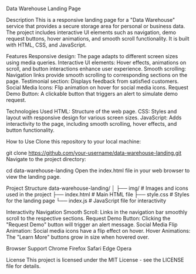 Data Warehouse Landing Page


Description
This is a responsive landing page for a "Data Warehouse" service that provides a secure storage area for personal or business data. The project includes interactive UI elements such as navigation, demo request buttons, hover animations, and smooth scroll functionality. It is built with HTML, CSS, and JavaScript.



Features
Responsive design: The page adapts to different screen sizes using media queries.
Interactive UI elements: Hover effects, animations on scroll, and button interactions enhance user experience.
Smooth scrolling: Navigation links provide smooth scrolling to corresponding sections on the page.
Testimonial section: Displays feedback from satisfied customers.
Social Media Icons: Flip animation on hover for social media icons.
Request Demo Button: A clickable button that triggers an alert to simulate demo request.




Technologies Used
HTML: Structure of the web page.
CSS: Styles and layout with responsive design for various screen sizes.
JavaScript: Adds interactivity to the page, including smooth scrolling, hover effects, and button functionality.



How to Use
Clone this repository to your local machine:

git clone https://github.com/your-username/data-warehouse-landing.git
Navigate to the project directory:

cd data-warehouse-landing
Open the index.html file in your web browser to view the landing page.



Project Structure
data-warehouse-landing/
│
├── img/                  # Images and icons used in the project
├── index.html            # Main HTML file
├── style.css             # Styles for the landing page
└── index.js              # JavaScript file for interactivity



Interactivity
Navigation Smooth Scroll: Links in the navigation bar smoothly scroll to the respective sections.
Request Demo Button: Clicking the "Request Demo" button will trigger an alert message.
Social Media Flip Animation: Social media icons have a flip effect on hover.
Hover Animations: The "Learn More" buttons grow in size when hovered over.



Browser Support
Chrome
Firefox
Safari
Edge
Opera



License
This project is licensed under the MIT License - see the LICENSE file for details.